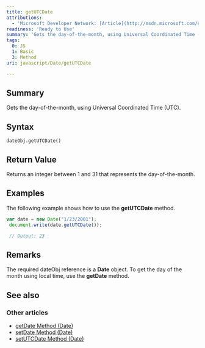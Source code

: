```yaml
---
title: getUTCDate
attributions:
  - 'Microsoft Developer Network: [Article](http://msdn.microsoft.com/en-us/library/ie/z8d0k600(v=vs.94).aspx)'
readiness: 'Ready to Use'
summary: 'Gets the day-of-the-month, using Universal Coordinated Time (UTC).'
tags:
  0: JS
  1: Basic
  3: Method
uri: javascript/Date/getUTCDate

---
```

## Summary

Gets the day-of-the-month, using Universal Coordinated Time (UTC).

## Syntax

    dateObj.getUTCDate()

## Return Value

Returns an integer between 1 and 31 that represents the day-of-the-month.

## Examples

The following example shows how to use the **getUTCDate** method.

``` js
var date = new Date("1/23/2001");
 document.write(date.getUTCDate());

 // Output: 23
```

## Remarks

The required dateObj reference is a **Date** object. To get the day of the month using local time, use the **getDate** method.

## See also

### Other articles

-   [getDate Method (Date)](/javascript/Date/getDate)
-   [setDate Method (Date)](/javascript/Date/setDate)
-   [setUTCDate Method (Date)](/javascript/Date/setUTCDate)

